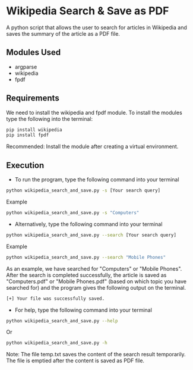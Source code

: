 # Wikipedia Search & Save as PDF
A python script that allows the user to search for articles in Wikipedia and saves the summary of the article as a PDF file.

## Modules Used

- argparse
- wikipedia
- fpdf

## Requirements
We need to install the wikipedia and fpdf module. To install the modules type the following into the terminal:
```bash
pip install wikipedia
pip install fpdf
```

Recommended: Install the module after creating a virtual environment.

## Execution
- To run the program, type the following command into your terminal 

```bash
python wikipedia_search_and_save.py -s [Your search query]
```
Example
```bash
python wikipedia_search_and_save.py -s "Computers"
```
- Alternatively, type the following command into your terminal 

```bash
python wikipedia_search_and_save.py --search [Your search query]
```
Example
```bash
python wikipedia_search_and_save.py --search "Mobile Phones"
```

As an example, we have searched for "Computers" or "Mobile Phones".
After the search is completed successfully, the article is saved as "Computers.pdf" or "Mobile Phones.pdf" (based on which topic you have searched for) and the program gives the following output on the terminal.
```bash
[+] Your file was successfully saved.
```
- For help, type the following command into your terminal 

```bash
python wikipedia_search_and_save.py --help
```
Or
```bash
python wikipedia_search_and_save.py -h
```
Note: The file temp.txt saves the content of the search result temporarily. The file is emptied after the content is saved as PDF file.